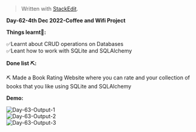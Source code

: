 ﻿<!DOCTYPE html>
<html>

<head>
  <meta charset="utf-8">
  <meta name="viewport" content="width=device-width, initial-scale=1.0">
  <link rel="stylesheet" href="https://stackedit.io/style.css" />
</head>

<body class="stackedit">
  <div class="stackedit__html"><blockquote>
<p>Written with <a href="https://stackedit.io/">StackEdit</a>.</p>
</blockquote>
<p><strong>Day-62-4th Dec 2022-Coffee and Wifi Project</strong></p>
<p><strong>Things learnt📝:</strong></p>
<p>✅Learnt about CRUD operations on Databases<br>
✅Leant how to work with SQLite and SQLAlchemy</p>
<p><strong>Done list ⛏️:</strong></p>
<p>⛏️ Made a Book Rating Website where you can rate and your collection of books that you like using SQLite and SQLAlchemy</p>
<p><strong>Demo:</strong></p>
<p><img src="https://i.imgur.com/2wHTLLA.png" alt="Day-63-Output-1"><br>
<img src="https://i.imgur.com/OsuF4AX.png" alt="Day-63-Output-2"><br>
<img src="https://i.imgur.com/RCFVUOg.png" alt="Day-63-Output-3"></p>
</div>
</body>

</html>
